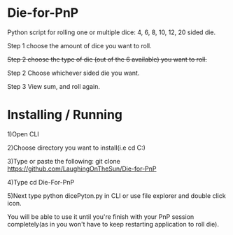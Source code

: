 # Die-for-PnP
Python script for rolling one or multiple dice: 4, 6, 8, 10, 12, 20 sided die.

Step 1 choose the amount of dice you want to roll.

~~Step 2 choose the type of die (out of the 6 available) you want to roll.~~

Step 2 Choose whichever sided die you want.

Step 3 View sum, and roll again.

# Installing / Running
1)Open CLI

2)Choose directory you want to install(i.e cd C:\)

3)Type or paste the following: git clone https://github.com/LaughingOnTheSun/Die-for-PnP

4)Type cd Die-For-PnP

5)Next type python dicePyton.py in CLI or use file explorer and double click icon.

You will be able to use it until you're finish with your PnP session completely(as in you won't have to keep restarting application to roll die).

